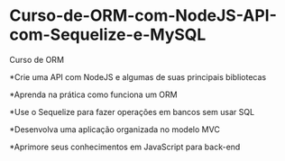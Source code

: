 # Curso-de-ORM-com-NodeJS-API-com-Sequelize-e-MySQL
Curso de ORM 

*Crie uma API com NodeJS e algumas de suas principais bibliotecas

*Aprenda na prática como funciona um ORM

*Use o Sequelize para fazer operações em bancos sem usar SQL

*Desenvolva uma aplicação organizada no modelo MVC

*Aprimore seus conhecimentos em JavaScript para back-end


